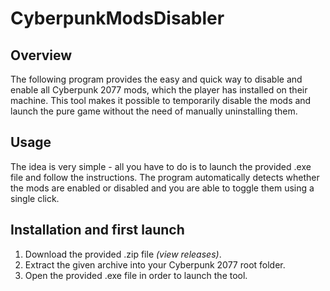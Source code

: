 # CyberpunkModsDisabler

## Overview

The following program provides the easy and quick way to disable and enable all Cyberpunk 2077 mods, which the player has installed on their machine. This tool makes it possible to temporarily disable the mods and launch the pure game without the need of manually uninstalling them.

## Usage

The idea is very simple - all you have to do is to launch the provided .exe file and follow the instructions. The program automatically detects whether the mods are enabled or disabled and you are able to toggle them using a single click.

## Installation and first launch

1. Download the provided .zip file *(view releases)*.
2. Extract the given archive into your Cyberpunk 2077 root folder.
3. Open the provided .exe file in order to launch the tool.
